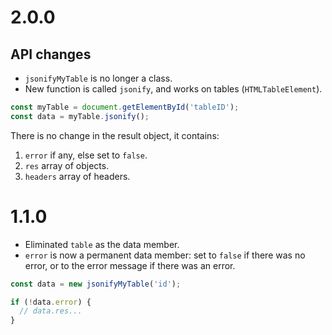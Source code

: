 # 2.0.0

## API changes

- `jsonifyMyTable` is no longer a class.
- New function is called `jsonify`, and works on tables (`HTMLTableElement`).

```javascript
const myTable = document.getElementById('tableID');
const data = myTable.jsonify();
```

There is no change in the result object, it contains:

1. `error` if any, else set to `false`.
2. `res` array of objects.
3. `headers` array of headers.

# 1.1.0

- Eliminated `table` as the data member.
- `error` is now a permanent data member: set to `false` if there was no error, or to the error message if there was an error.

```javascript
const data = new jsonifyMyTable('id');

if (!data.error) {
  // data.res...
}
```
